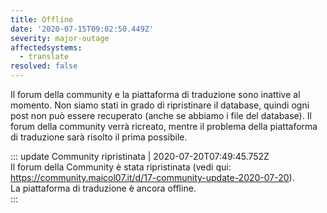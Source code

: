 ```yaml
---
title: Offline  
date: '2020-07-15T09:02:50.449Z'  
severity: major-outage
affectedsystems:
  - translate
resolved: false
---
```

Il forum della community e la piattaforma di traduzione sono inattive al
momento. Non siamo stati in grado di ripristinare il database, quindi
ogni post non può essere recuperato (anche se abbiamo i file del
database). Il forum della community verrà ricreato, mentre il problema
della piattaforma di traduzione sarà risolto il prima possibile.

::: update Community ripristinata | 2020-07-20T07:49:45.752Z  
Il forum della Community è stata ripristinata (vedi qui:
https://community.maicol07.it/d/17-community-update-2020-07-20).  
La piattaforma di traduzione è ancora offline.  
:::

<!--- language code: it -->
